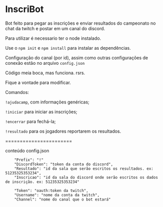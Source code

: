 # InscriBot


Bot feito para pegar as inscrições e enviar resultados do campeonato no chat da twitch e postar em um canal do discord.

Para utilizar é necessario ter o node instalado.

Use o <code>npm init</code> e <code>npm install</code> para instalar as dependências.

Configuração do canal (por id), assim como outras configurações de conexão estão no arquivo <code>config.json</code>

Código meia boca, mas funciona. rsrs.

Fique a vontade para modificar.



Comandos: 

<code>!ajudacamp</code>, com informações genéricas;  

<code>!iniciar</code> para iniciar as inscrições; 

<code>!encerrar</code> para fechá-la;

<code>!resultado</code> para os jogadores reportarem os resultados.


=======================

conteúdo config.json
        
        "Prefix": "!"
        "DiscordToken": "token da conta do discord",
        "Resultado": "id da sala que serão escritos os resultados. ex: 51235325353234",
        "Inscricao": "id da sala do discord onde serão escritos os dados de inscrição. ex: 51235325353234"

        "Token": "oauth:token da twitch",
        "Username": "nome da conta da twitch",
        "Channel": "nome do canal que o bot estará"
